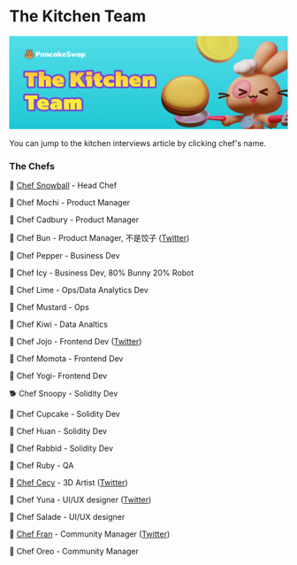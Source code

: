 # The Kitchen Team

![](.gitbook/assets/the-kitchen-team-header.png)

You can jump to the kitchen interviews article by clicking chef's name.

### The Chefs

🐰 [Chef Snowball](https://medium.com/pancakeswap/kitchen-interviews-chef-snowball-the-big-fluffy-boss-guiding-the-fellow-bunnies-afa8dfeca887) - Head Chef

🐰 Chef Mochi - Product Manager

🐰 Chef Cadbury - Product Manager

🐰 Chef Bun - Product Manager, 不是饺子 ([Twitter](http://twitter.com/chef\_bun\_pcs))

🐰 Chef Pepper - Business Dev

🐰 Chef Icy - Business Dev, 80% Bunny 20% Robot

🐰 Chef Lime - Ops/Data Analytics Dev

🐰 Chef Mustard - Ops

🐰 Chef Kiwi - Data Analtics

🐰 Chef Jojo - Frontend Dev ([Twitter](https://twitter.com/0xchefjojo))

🐰 Chef Momota - Frontend Dev

🐰 Chef Yogi- Frontend Dev

🐕 Chef Snoopy - Solidity Dev

🐰 Chef Cupcake - Solidity Dev

🐰 Chef Huan - Solidity Dev

🐰 Chef Rabbid - Solidity Dev

🐰 Chef Ruby - QA

🐰 [Chef Cecy](https://medium.com/pancakeswap/kitchen-interviews-chef-cecy-the-magical-3d-artist-making-fluffy-bunnies-e1eda53742f3) - 3D Artist ([Twitter](https://twitter.com/Cecymeade))

🐰 Chef Yuna - UI/UX designer ([Twitter](https://twitter.com/chefyuna))

🐰 Chef Salade - UI/UX designer

🐰 [Chef Fran](https://medium.com/pancakeswap/kitchen-interview-chef-fran-spanish-community-manager-and-a-lovely-mate-368c72102093) - Community Manager ([Twitter](https://twitter.com/ChefFranPS))

🐰 Chef Oreo - Community Manager
